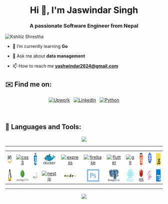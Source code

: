 <h1 align="center">Hi 👋, I'm Jaswindar Singh</h1>
<h3 align="center">A passionate Software Engineer from Nepal</h3>

<p align="left"> <img src="https://komarev.com/ghpvc/?username=jaswinda&label=Profile%20views&color=0e75b6&style=flat" alt="Kshitiz Shrestha" /> </p>

- 🌱 I’m currently learning **Go**

- 💬 Ask me about **data management**

- 📫 How to reach me **yashwindar2624@gmail.com**

## ✉️ Find me on:


<p align="center">
 <a href="https://www.upwork.com/freelancers/~01656f52fbf4ce6741" target="_blank" rel="noopener noreferrer"> <img src="https://upload.wikimedia.org/wikipedia/commons/f/f4/Upwork_Logo.svg" alt="Upwork" height="40" style="vertical-align:top; margin:4px"></a>
 <a href="https://www.linkedin.com/in/jaswindar/" target="_blank" rel="noopener noreferrer"> <img src="https://upload.wikimedia.org/wikipedia/commons/0/01/LinkedIn_Logo.svg" alt="LinkedIn" height="40" style="vertical-align:top; margin:4px"></a>
 <a href="mailto:yashwidar2624@gmail.com"> <img src="https://upload.wikimedia.org/wikipedia/commons/7/7e/Gmail_icon_%282020%29.svg" alt="Python" height="40" style="vertical-align:top; margin:4px"></a>
</p>

<br />

## 🧰 Languages and Tools:
<div align="center">
    <img align="center" src="https://github-readme-stats.vercel.app/api/top-langs/?username=jaswinda&layout=compact" />
 </div>
 <hr>
<table style="margin: auto;">
    <tr>
        <td align="center" width="96">
            <a href="https://aws.amazon.com" target="_blank" rel="noreferrer"> <img
                    src="https://raw.githubusercontent.com/devicons/devicon/master/icons/amazonwebservices/amazonwebservices-original-wordmark.svg"
                    alt="aws" width="40" height="40" /> </a>
        </td>
        <td align="center" width="96">
            <a href="https://laravel.com" target="_blank" rel="noreferrer"> <img
                    src="https://upload.wikimedia.org/wikipedia/commons/9/9a/Laravel.svg"
                    alt="css3" width="40" height="40" /> </a>
        </td>
        <td align="center" width="96">
            <a href="https://www.w3schools.com/css/" target="_blank" rel="noreferrer"> <img
                    src="https://raw.githubusercontent.com/devicons/devicon/master/icons/css3/css3-original-wordmark.svg"
                    alt="css3" width="40" height="40" /> </a>
        </td>
        <td align="center" width="96">
            <a href="https://www.docker.com/" target="_blank" rel="noreferrer"> <img
                    src="https://raw.githubusercontent.com/devicons/devicon/master/icons/docker/docker-original-wordmark.svg"
                    alt="docker" width="40" height="40" /> </a>
        </td>
        <td align="center" width="96">
            <a href="https://www.adobe.com/products/xd.html" target="_blank" rel="noreferrer"> <img
                    src="https://upload.wikimedia.org/wikipedia/commons/d/dc/Adobe_Experience_Design_logo.svg"
                    alt="express" width="40" height="40" /> </a>
        </td>
        <td align="center" width="96">
            <a href="https://firebase.google.com/" target="_blank" rel="noreferrer"> <img
                    src="https://www.vectorlogo.zone/logos/firebase/firebase-icon.svg" alt="firebase" width="40"
                    height="40" /> </a>
        </td>
        <td align="center" width="96">
            <a href="https://flutter.dev" target="_blank" rel="noreferrer"> <img
                src="https://www.vectorlogo.zone/logos/flutterio/flutterio-icon.svg" alt="flutter" width="40" height="40" />
        </a> 
        </td>
        <td align="center" width="96">
            <a href="https://git-scm.com/" target="_blank" rel="noreferrer"> <img
                src="https://www.vectorlogo.zone/logos/git-scm/git-scm-icon.svg" alt="git" width="40" height="40" /> </a> 
        </td>
        <td align="center" width="96">
            <a href="https://www.w3.org/html/" target="_blank" rel="noreferrer"> <img
                src="https://raw.githubusercontent.com/devicons/devicon/master/icons/html5/html5-original-wordmark.svg"
                alt="html5" width="40" height="40" /> </a>
        </td>
        <td align="center" width="96">
            <a href="#macropower-tech">
                <img src="https://raw.githubusercontent.com/cncf/artwork/master/projects/kubernetes/icon/color/kubernetes-icon-color.svg"
                    width="48" height="48" alt="Kubernetes" />
            </a>
        </td>
        <td align="center" width="96">
            <a href="https://developer.mozilla.org/en-US/docs/Web/JavaScript"
            target="_blank" rel="noreferrer"> <img
                src="https://raw.githubusercontent.com/devicons/devicon/master/icons/javascript/javascript-original.svg"
                alt="javascript" width="40" height="40" /> </a> 
        </td>
    </tr>
    <tr>
        <td align="center" width="96">
            <a href="https://www.linux.org/" target="_blank"
        rel="noreferrer"> <img
            src="https://raw.githubusercontent.com/devicons/devicon/master/icons/linux/linux-original.svg" alt="linux"
            width="40" height="40" /> </a>
        </td>
        <td align="center" width="96">
            <a href="https://www.mongodb.com/" target="_blank" rel="noreferrer"> <img
                src="https://raw.githubusercontent.com/devicons/devicon/master/icons/mongodb/mongodb-original-wordmark.svg"
                alt="mongodb" width="40" height="40" /> </a>
        </td>
        <td align="center" width="96">
            <a href="https://www.mysql.com/" target="_blank"
            rel="noreferrer"> <img
                src="https://raw.githubusercontent.com/devicons/devicon/master/icons/mysql/mysql-original-wordmark.svg"
                alt="mysql" width="40" height="40" /> </a>
        </td>
        <td align="center" width="96">
            <a href="https://www.figma.com/" target="_blank" rel="noreferrer">
                <img src="https://upload.wikimedia.org/wikipedia/commons/3/33/Figma-logo.svg" alt="nestjs"
                    width="40" height="40" /> </a>
        </td>
        <td align="center" width="96">
            <a href="https://nodejs.org" target="_blank" rel="noreferrer"> <img
                src="https://raw.githubusercontent.com/devicons/devicon/master/icons/nodejs/nodejs-original-wordmark.svg"
                alt="nodejs" width="40" height="40" /> </a> 
        </td>
        <td align="center" width="96">
            <a href="https://www.photoshop.com/en" target="_blank"
            rel="noreferrer"> <img
                src="https://raw.githubusercontent.com/devicons/devicon/master/icons/photoshop/photoshop-line.svg"
                alt="photoshop" width="40" height="40" /> </a>
        </td>
        <td align="center" width="96">
            <a href="https://www.postgresql.org" target="_blank"
        rel="noreferrer"> <img
            src="https://raw.githubusercontent.com/devicons/devicon/master/icons/postgresql/postgresql-original-wordmark.svg"
            alt="postgresql" width="40" height="40" /> </a>
        </td>
        <td align="center" width="96">
            <a href="https://reactjs.org/" target="_blank"
            rel="noreferrer"> <img
                src="https://raw.githubusercontent.com/devicons/devicon/master/icons/react/react-original-wordmark.svg"
                alt="react" width="40" height="40" /> </a>
        </td>
        <td align="center" width="96">
            <a href="https://redis.io" target="_blank" rel="noreferrer"> <img
                src="https://raw.githubusercontent.com/devicons/devicon/master/icons/redis/redis-original-wordmark.svg"
                alt="redis" width="40" height="40" /> </a> 
        </td>
        <td align="center" width="96">
            <a href="https://sass-lang.com" target="_blank" rel="noreferrer">
                <img src="https://raw.githubusercontent.com/devicons/devicon/master/icons/sass/sass-original.svg" alt="sass"
                    width="40" height="40" /> </a> 
        </td>
        <td align="center" width="96">
            <a href="https://www.typescriptlang.org/" target="_blank" rel="noreferrer">
                <img src="https://raw.githubusercontent.com/devicons/devicon/master/icons/typescript/typescript-original.svg"
                    alt="typescript" width="40" height="40" /> </a>
        </td>
    </tr>
</table>
<hr>
<div align="center">
    <img align="center" src="https://github-readme-stats.vercel.app/api?username=jaswinda&show_icons=true&theme=radical" />
</div>
